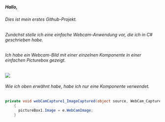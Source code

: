 ##### Hallo,
###### Dies ist mein erstes Github-Projekt.
###### Zunächst stelle ich eine einfache Webcam-Anwendung vor, die ich in C# geschrieben habe.
###### Ich habe ein Webcam-Bild mit einer einzelnen Komponente in einer einfachen Picturebox gezeigt.

![](https://s20.directupload.net/images/230122/u4oyapd6.jpg)

###### Wie ich oben erwähnt habe, habe ich nur eine Komponente verwendet.

```csharp
private void webCamCapture1_ImageCaptured(object source, WebCam_Capture.WebcamEventArgs e)
    {
      pictureBox1.Image = e.WebCamImage;
    }
```
